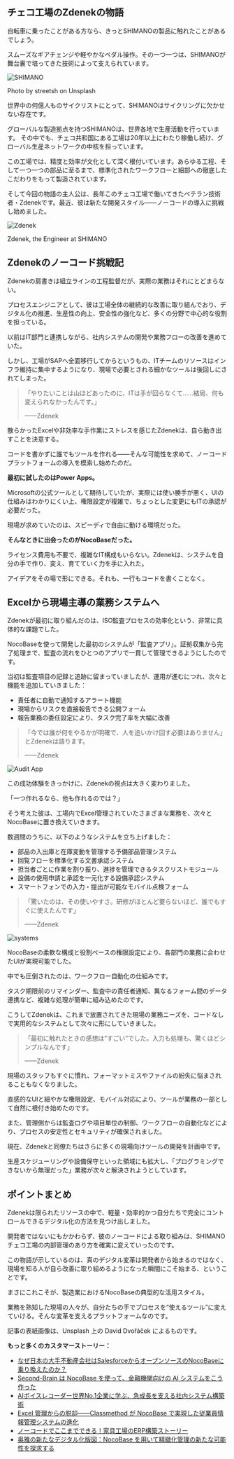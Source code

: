 ## チェコ工場のZdenekの物語

自転車に乗ったことがある方なら、きっとSHIMANOの製品に触れたことがあるでしょう。

スムーズなギアチェンジや軽やかなペダル操作。その一つ一つは、SHIMANOが舞台裏で培ってきた技術によって支えられています。

![SHIMANO](https://static-docs.nocobase.com/1-2bf0x7.png)

Photo by streetsh on Unsplash

世界中の何億人ものサイクリストにとって、SHIMANOはサイクリングに欠かせない存在です。

グローバルな製造拠点を持つSHIMANOは、世界各地で生産活動を行っています。 その中でも、チェコ共和国にある工場は20年以上にわたり稼働し続け、グローバル生産ネットワークの中核を担っています。

この工場では、精度と効率が文化として深く根付いています。あらゆる工程、そして一つ一つの部品に至るまで、標準化されたワークフローと細部への徹底したこだわりをもって製造されています。

そして今回の物語の主人公は、長年このチェコ工場で働いてきたベテラン技術者・Zdenekです。最近、彼は新たな開発スタイル——ノーコードの導入に挑戦し始めました。

![Zdenek](https://static-docs.nocobase.com/2-n1j6vu.png)

Zdenek, the Engineer at SHIMANO

## Zdenekのノーコード挑戦記

Zdenekの肩書きは組立ラインの工程監督だが、実際の業務はそれにとどまらない。

プロセスエンジニアとして、彼は工場全体の継続的な改善に取り組んでおり、デジタル化の推進、生産性の向上、安全性の強化など、多くの分野で中心的な役割を担っている。

以前はIT部門と連携しながら、社内システムの開発や業務フローの改善を進めていた。

しかし、工場がSAPへ全面移行してからというもの、ITチームのリソースはインフラ維持に集中するようになり、現場で必要とされる細かなツールは後回しにされてしまった。

> 「やりたいことは山ほどあったのに、ITは手が回らなくて……結局、何も変えられなかったんです。」
>
> ——Zdenek

散らかったExcelや非効率な手作業にストレスを感じたZdenekは、自ら動き出すことを決意する。

コードを書かずに誰でもツールを作れる――そんな可能性を求めて、ノーコードプラットフォームの導入を模索し始めたのだ。

**最初に試したのはPower Apps。**

Microsoftの公式ツールとして期待していたが、実際には使い勝手が悪く、UIの仕組みはわかりにくい上、権限設定が複雑で、ちょっとした変更にもITの承認が必要だった。

現場が求めていたのは、スピーディで自由に動ける環境だった。

**そんなときに出会ったのがNocoBaseだった。**

ライセンス費用も不要で、複雑なIT構成もいらない。Zdenekは、システムを自分の手で作り、変え、育てていく力を手に入れた。

アイデアをその場で形にできる。それも、一行もコードを書くことなく。

## Excelから現場主導の業務システムへ

Zdenekが最初に取り組んだのは、ISO監査プロセスの効率化という、非常に具体的な課題でした。

NocoBaseを使って開発した最初のシステムが「監査アプリ」。証拠収集から完了処理まで、監査の流れをひとつのアプリで一貫して管理できるようにしたのです。

当初は監査項目の記録と追跡に留まっていましたが、運用が進むにつれ、次々と機能を追加していきました：

* 責任者に自動で通知するアラート機能
* 現場からリスクを直接報告できる公開フォーム
* 報告業務の委任設定により、タスク完了率を大幅に改善

> 「今では誰が何をやるかが明確で、人を追いかけ回す必要はありません」とZdenekは語ります。
>
> ——Zdenek

![Audit App](https://static-docs.nocobase.com/3-xezzjr.png)

この成功体験をきっかけに、Zdenekの視点は大きく変わりました。

「一つ作れるなら、他も作れるのでは？」

そう考えた彼は、工場内でExcel管理されていたさまざまな業務を、次々とNocoBaseに置き換えていきます。

数週間のうちに、以下のようなシステムを立ち上げました：

* 部品の入出庫と在庫変動を管理する予備部品管理システム
* 回覧フローを標準化する文書承認システム
* 担当者ごとに作業を割り振り、進捗を管理できるタスクリストモジュール
* 設備の使用申請と承認を一元化する設備承認システム
* スマートフォンでの入力・提出が可能なモバイル点検フォーム

> 「驚いたのは、その使いやすさ。研修がほとんど要らないほど、誰でもすぐに使えたんです」
>
> ——Zdenek

![systems](https://static-docs.nocobase.com/4-s9441n.png)

NocoBaseの柔軟な構成と役割ベースの権限設定により、各部門の業務に合わせたUIが実現可能でした。

中でも圧倒されたのは、ワークフロー自動化の仕組みです。

タスク期限前のリマインダー、監査中の責任者通知、異なるフォーム間のデータ連携など、複雑な処理が簡単に組み込めたのです。

こうしてZdenekは、これまで放置されてきた現場の業務ニーズを、コードなしで実用的なシステムとして次々に形にしていきました。

> 「最初に触れたときの感想は“すごい”でした。入力も処理も、驚くほどシンプルなんです」
>
> ——Zdenek

現場のスタッフもすぐに慣れ、フォーマットミスやファイルの紛失に悩まされることもなくなりました。

直感的なUIと細やかな権限設定、モバイル対応により、ツールが業務の一部として自然に根付き始めたのです。

また、管理側からは監査ログや項目単位の制御、ワークフローの自動化などにより、プロセスの安定性とセキュリティが確保されました。

現在、Zdenekと同僚たちはさらに多くの現場向けツールの開発を計画中です。

生産スケジューリングや設備保守といった領域にも拡大し、「プログラミングできないから無理だった」業務が次々と解決されようとしています。

## ポイントまとめ

Zdenekは限られたリソースの中で、軽量・効率的かつ自分たちで完全にコントロールできるデジタル化の方法を見つけ出しました。

開発者ではないにもかかわらず、彼のノーコードによる取り組みは、SHIMANOチェコ工場の内部管理のあり方を確実に変えていったのです。

この物語が示しているのは、真のデジタル変革は開発者から始まるのではなく、現場を知る人が自ら改善に取り組めるようになった瞬間にこそ始まる、ということです。

まさにこれこそが、製造業におけるNocoBaseの典型的な活用スタイル。

業務を熟知した現場の人々が、自分たちの手でプロセスを“使えるツール”に変えていける。そんな変革を支えるプラットフォームなのです。


記事の表紙画像は、Unsplash 上の David Dvořáček によるものです。


**もっと多くのカスタマーストーリー：**

* [なぜ日本の大手不動産会社はSalesforceからオープンソースのNocoBaseに乗り換えたのか？](https://www.nocobase.com/ja/blog/century-21)
* [Second-Brain は NocoBase を使って、金融機関向けの AI システムをこう作った](https://www.nocobase.com/ja/blog/second-brain)
* [AIボイスレコーダー世界No.1企業に学ぶ、急成長を支える社内システム構築術](https://www.nocobase.com/ja/blog/plaud)
* [Excel 管理からの脱却――Classmethod が NocoBase で実現した従業員情報管理システムの進化](https://www.nocobase.com/ja/blog/classmethod)
* [ノーコードでここまでできる！家具工場のERP構築ストーリー](https://www.nocobase.com/ja/blog/olmon)
* [奥雅の新たなデジタル化版図：NocoBase を用いて精緻化管理の新たな可能性を探求する](https://www.nocobase.com/ja/blog/l-a)
